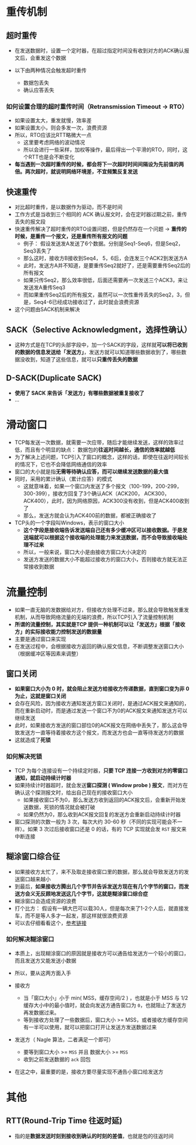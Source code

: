 # 重传机制

## 超时重传

- 在发送数据时，设置一个定时器，在超过指定时间没有收到对方的ACK确认报文后，会重发这个数据

- 以下由两种情况会触发超时重传
  - 数据包丢失
  - 确认应答丢失

### 如何设置合理的超时重传时间（Retransmission Timeout -> RTO）

- 如果设置太大，重发就慢，效率差
- 如果设置太小，则会多发一次，浪费资源
- 所以，RTO应该比RTT略微大一点
  - 这里要考虑网络的波动情况
  - 所以会进行一些采样，加权等操作，最后得出一个平滑的RTO，同时，这个RTT也是会不断变化
- **每当遇到一次超时重传的时候，都会将下一次超时时间间隔设为先前值的两倍。两次超时，就说明网络环境差，不宜频繁反复发送**

## 快速重传

- 对比超时重传，是以数据作为驱动，而不是时间
- 工作方式是当收到三个相同的 ACK 确认报文时，会在定时器过期之前，重传丢失的报文段
- 快速重传解决了超时重传的RTO设置问题，但是仍然存在一个问题 -> **重传的时候，是重传一个报文，还是重传所有报文的问题**
  - 例子： 假设发送发A发送了6个数据。分别是Seq1-Seq6，但是Seq2， Seq3丢失了
  - 那么这时，接收方B接收到Seq4， 5，6后，会连发三个ACK2到发送方A
  - 此时，发送方A并不知道，是要重传Seq2就好了，还是需要重传Seq2后的所有报文
  - 如果只传Seq2，那么效率很低，后面还需要再一次发送三个ACK3，来让发送发A重传Seq3
  - 而如果重传Seq2后的所有报文，虽然可以一次性重传丢失的Seq2，3，但是，Seq4-6已经成功接收过了，此时就会浪费资源
- 这个问题由SACK机制来解决

## SACK（Selective Acknowledgment，选择性确认）

- 这种方式是在TCP的头部字段中，加一个SACK的字段，这样就**可以将已收到的数据的信息发送给「发送方」**，发送方就可以知道哪些数据收到了，哪些数据没收到，知道了这些信息，就可以**只重传丢失的数据**

## D-SACK(Duplicate SACK)

- **使用了 SACK 来告诉「发送方」有哪些数据被重复接收了**
- ...

# 滑动窗口

- TCP每发送一次数据，就需要一次应带，随后才能继续发送，这样的效率过低，而且有个明显的缺点： 数据包的**往返时间越长，通信的效率就越低**
- 为了解决上述问题，TCP引入了窗口的概念，这样的话，即使在往返时间较长的情况下，它也不会降低网络通信的效率
- 窗口的大小就是指**无需等待确认应答，而可以继续发送数据的最大值**
- 同时，采用的累计确认（累计应答）的模式
  - 这就意味着，如果一个窗口内发送了多个报文（100-199，200-299，300-399），接收方回复了3个确认ACK（ACK200， ACK300，ACK400），此时，因为网络原因，ACK300没有收到，但是ACK400收到了
  - 那么，发送方就会认为ACK400前的数据，都被正确接收了
- TCP头的一个字段叫Windows，表示的窗口大小
  - **这个字段是接收端告诉发送端自己还有多少缓冲区可以接收数据。于是发送端就可以根据这个接收端的处理能力来发送数据，而不会导致接收端处理不过来**
  - 所以，一般来说，窗口大小是由接收方窗口大小决定的
  - 发送方发送的数据大小不能超过接收方的窗口大小，否则接收方就无法正常接收到数据

# 流量控制

- 如果一直无脑的发数据给对方，但接收方处理不过来，那么就会导致触发重发机制，从而导致网络流量的无端的浪费，所以TCP引入了流量控制机制
- **所谓的流量控制，其实就是TCP 提供一种机制可以让「发送方」根据「接收方」的实际接收能力控制发送的数据量**
- 主要是通过窗口来实现
- 在发送过程中，会根据接收方返回的确认报文信息，不断调整发送窗口大小（根据缓冲区等因素来调整）

## 窗口关闭

- **如果窗口大小为 0 时，就会阻止发送方给接收方传递数据，直到窗口变为非 0 为止，这就是窗口关闭**
- 会存在风险，因为接收方通知发送方窗口关闭时，是通过ACK报文来通知的，而在重新启动时，而是通过发送一个窗口不为0的ACK报文来通知发送方可以继续发送
- 此时，如果接收方发送的窗口部位0的ACK报文在网络中丢失了，那么这会导致发送方一直等待着接收方这个报文，而发送方也会一直等待发送方的数据
- 这就造成了**死锁**

### 如何解决死锁

- TCP 为每个连接设有一个持续定时器，**只要 TCP 连接一方收到对方的零窗口通知，就启动持续计时器**
- 如果持续计时器超时，就会发送**窗口探测 ( Window probe ) 报文**，而对方在确认这个探测报文时，给出自己现在的接收窗口大小
  - 如果接收窗口不为0，那么发送方收到返回的ACK报文后，会重新开始发送数据，死锁的情况就会被打破
  - 如果仍然为0，那么收到ACK报文回复的发送方会重新启动持续计时器
- 窗口探测的次数一般为 3 次，每次大约 30-60 秒（不同的实现可能会不一样）。如果 3 次过后接收窗口还是 0 的话，有的 TCP 实现就会发 `RST` 报文来中断连接

## 糊涂窗口综合征

- 如果接收方太忙了，来不及取走接收窗口里的数据，那么就会导致发送方的发送窗口越来越小
- 到最后，**如果接收方腾出几个字节并告诉发送方现在有几个字节的窗口，而发送方会义无反顾地发送这几个字节，这就是糊涂窗口综合症**
- 糊涂窗口会造成资源的浪费
- 打个比方： 假设有一辆大巴可以载30人，但是每次来了1-2个人后，就直接发车，而不是等人多才一起发，那这样就很浪费资源
- 可以去仔细看看这个，[参考链接](https://www.xiaolincoding.com/network/3_tcp/tcp_feature.html#%E7%B3%8A%E6%B6%82%E7%AA%97%E5%8F%A3%E7%BB%BC%E5%90%88%E7%97%87)

### 如何解决糊涂窗口

- 本质上，出现糊涂窗口的原因就是接收方可以通告给发送方一个较小的窗口，而且发送方又能发送小数据
- 所以，要从这两方面入手
- 接收方
  - 当「窗口大小」小于 min( MSS，缓存空间/2 ) ，也就是小于 MSS 与 1/2 缓存大小中的最小值时，就会向发送方通告窗口为 `0`，也就阻止了发送方再发数据过来。
  - 等到接收方处理了一些数据后，窗口大小 >= MSS，或者接收方缓存空间有一半可以使用，就可以把窗口打开让发送方发送数据过来
- 发送方（ Nagle 算法，二者满足一个即可）
  - 要等到窗口大小 >= `MSS` 并且 数据大小 >= `MSS`
  - 收到之前发送数据的 `ack` 回包

- 在这之中，最重要的是，接收方要尽量实现不通告小窗口给发送方

# 其他

## RTT(Round-Trip Time 往返时延)

- 指的是**数据发送时刻到接收到确认的时刻的差值**，也就是包的往返时间

